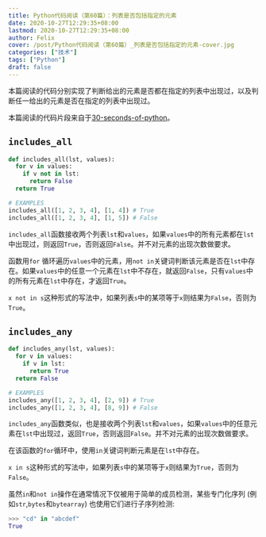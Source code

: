 ```yaml
---
title: Python代码阅读（第60篇）：列表是否包括指定的元素
date: 2020-10-27T12:29:35+08:00
lastmod: 2020-10-27T12:29:35+08:00
author: Felix
cover: /post/Python代码阅读（第60篇）_列表是否包括指定的元素-cover.jpg
categories: ["技术"]
tags: ["Python"]
draft: false
---
```


本篇阅读的代码分别实现了判断给出的元素是否都在指定的列表中出现过，以及判断任一给出的元素是否在指定的列表中出现过。

本篇阅读的代码片段来自于[30-seconds-of-python](https://github.com/30-seconds/30-seconds-of-python)。

<!--more-->

## `includes_all`

```python
def includes_all(lst, values):
  for v in values:
    if v not in lst:
      return False
  return True

# EXAMPLES
includes_all([1, 2, 3, 4], [1, 4]) # True
includes_all([1, 2, 3, 4], [1, 5]) # False
```

`includes_all`函数接收两个列表`lst`和`values`，如果`values`中的所有元素都在`lst`中出现过，则返回`True`，否则返回`False`。并不对元素的出现次数做要求。

函数用`for` 循环遍历`values`中的元素，用`not in`关键词判断该元素是否在`lst`中存在。如果`values`中的任意一个元素在`lst`中不存在，就返回`False`，只有`values`中的所有元素在`lst`中存在，才返回`True`。

`x not in s`这种形式的写法中，如果列表`s`中的某项等于`x`则结果为`False`，否则为`True`。

## `includes_any`

```python
def includes_any(lst, values):
  for v in values:
    if v in lst:
      return True
  return False

# EXAMPLES
includes_any([1, 2, 3, 4], [2, 9]) # True
includes_any([1, 2, 3, 4], [8, 9]) # False
```

`includes_any`函数类似，也是接收两个列表`lst`和`values`，如果`values`中的任意元素在`lst`中出现过，返回`True`，否则返回`False`。并不对元素的出现次数做要求。

在该函数的`for`循环中，使用`in`关键词判断元素是在`lst`中存在。

`x in s`这种形式的写法中，如果列表`s`中的某项等于`x`则结果为`True`，否则为`False`。

虽然`in`和`not in`操作在通常情况下仅被用于简单的成员检测，某些专门化序列 (例如`str`,`bytes`和`bytearray`) 也使用它们进行子序列检测:

```python
>>> "cd" in "abcdef"
True
```

